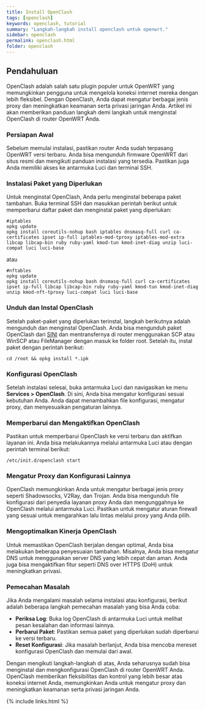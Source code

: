 ```yaml
---
title: Install OpenClash
tags: [openclash]
keywords: openclash, tutorial
summary: "Langkah-langkah install openclash untuk openwrt."
sidebar: openclash
permalink: openclash.html
folder: openclash
---
```


## Pendahuluan

OpenClash adalah salah satu plugin populer untuk OpenWRT yang memungkinkan pengguna untuk mengelola koneksi internet mereka dengan lebih fleksibel. Dengan OpenClash, Anda dapat mengatur berbagai jenis proxy dan meningkatkan keamanan serta privasi jaringan Anda. Artikel ini akan memberikan panduan langkah demi langkah untuk menginstal OpenClash di router OpenWRT Anda.

### Persiapan Awal

Sebelum memulai instalasi, pastikan router Anda sudah terpasang OpenWRT versi terbaru. Anda bisa mengunduh firmware OpenWRT dari situs resmi dan mengikuti panduan instalasi yang tersedia. Pastikan juga Anda memiliki akses ke antarmuka Luci dan terminal SSH.

### Instalasi Paket yang Diperlukan

Untuk menginstal OpenClash, Anda perlu menginstal beberapa paket tambahan. Buka terminal SSH dan masukkan perintah berikut untuk memperbarui daftar paket dan menginstal paket yang diperlukan:

```
#iptables
opkg update
opkg install coreutils-nohup bash iptables dnsmasq-full curl ca-certificates ipset ip-full iptables-mod-tproxy iptables-mod-extra libcap libcap-bin ruby ruby-yaml kmod-tun kmod-inet-diag unzip luci-compat luci luci-base
```

atau

```
#nftables
opkg update
opkg install coreutils-nohup bash dnsmasq-full curl ca-certificates ipset ip-full libcap libcap-bin ruby ruby-yaml kmod-tun kmod-inet-diag unzip kmod-nft-tproxy luci-compat luci luci-base
```

### Unduh dan Instal OpenClash

Setelah paket-paket yang diperlukan terinstal, langkah berikutnya adalah mengunduh dan menginstal OpenClash. Anda bisa mengunduh paket OpenClash dari [SINI](https://github.com/vernesong/OpenClash/releases/download/v0.46.033-beta/luci-app-openclash_0.46.033-beta_all.ipk) dan mentransfernya di router menggunakan SCP atau WinSCP atau FileManager dengan masuk ke folder root. Setelah itu, instal paket dengan perintah berikut:

```
cd /root && opkg install *.ipk
```

### Konfigurasi OpenClash
Setelah instalasi selesai, buka antarmuka Luci dan navigasikan ke menu **Services > OpenClash**. Di sini, Anda bisa mengatur konfigurasi sesuai kebutuhan Anda. Anda dapat menambahkan file konfigurasi, mengatur proxy, dan menyesuaikan pengaturan lainnya.

### Memperbarui dan Mengaktifkan OpenClash
Pastikan untuk memperbarui OpenClash ke versi terbaru dan aktifkan layanan ini. Anda bisa melakukannya melalui antarmuka Luci atau dengan perintah terminal berikut:

```
/etc/init.d/openclash start
```

### Mengatur Proxy dan Konfigurasi Lainnya

OpenClash memungkinkan Anda untuk mengatur berbagai jenis proxy seperti Shadowsocks, V2Ray, dan Trojan. Anda bisa mengunduh file konfigurasi dari penyedia layanan proxy Anda dan mengunggahnya ke OpenClash melalui antarmuka Luci. Pastikan untuk mengatur aturan firewall yang sesuai untuk mengarahkan lalu lintas melalui proxy yang Anda pilih.

### Mengoptimalkan Kinerja OpenClash
Untuk memastikan OpenClash berjalan dengan optimal, Anda bisa melakukan beberapa penyesuaian tambahan. Misalnya, Anda bisa mengatur DNS untuk menggunakan server DNS yang lebih cepat dan aman. Anda juga bisa mengaktifkan fitur seperti DNS over HTTPS (DoH) untuk meningkatkan privasi.

### Pemecahan Masalah

Jika Anda mengalami masalah selama instalasi atau konfigurasi, berikut adalah beberapa langkah pemecahan masalah yang bisa Anda coba:

- **Periksa Log**: Buka log OpenClash di antarmuka Luci untuk melihat pesan kesalahan dan informasi lainnya.
- **Perbarui Paket**: Pastikan semua paket yang diperlukan sudah diperbarui ke versi terbaru.
- **Reset Konfigurasi**: Jika masalah berlanjut, Anda bisa mencoba mereset konfigurasi OpenClash dan memulai dari awal.

Dengan mengikuti langkah-langkah di atas, Anda seharusnya sudah bisa menginstal dan mengkonfigurasi OpenClash di router OpenWRT Anda. OpenClash memberikan fleksibilitas dan kontrol yang lebih besar atas koneksi internet Anda, memungkinkan Anda untuk mengatur proxy dan meningkatkan keamanan serta privasi jaringan Anda.

{% include links.html %}